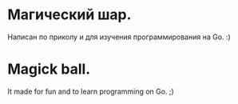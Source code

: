 # Магический шар.

Написан по приколу и для изучения программирования на Go. :)

# Magick ball.

It made for fun and to learn programming on Go. ;)
